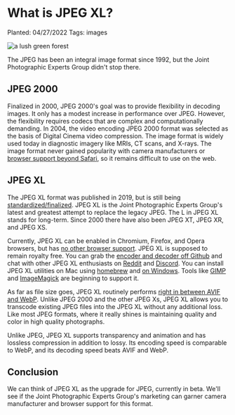 # What is JPEG XL?

Planted: 04/27/2022
Tags: images

![a lush green forest](https://images.abbeyperini.com/images-series/forest.JPG)

The JPEG has been an integral image format since 1992, but the Joint Photographic Experts Group didn't stop there.

## JPEG 2000

Finalized in 2000, JPEG 2000's goal was to provide flexibility in decoding images. It only has a modest increase in performance over JPEG. However, the flexibility requires codecs that are complex and computationally demanding. In 2004, the video encoding JPEG 2000 format was selected as the basis of Digital Cinema video compression. The image format is widely used today in diagnostic imagery like MRIs, CT scans, and X-rays. The image format never gained popularity with camera manufacturers or [browser support beyond Safari](https://caniuse.com/jpeg2000), so it remains difficult to use on the web.

## JPEG XL

The JPEG XL format was published in 2019, but is still being [standardized/finalized](https://jpeg.org/jpegxl/index.html). JPEG XL is the Joint Photographic Experts Group's latest and greatest attempt to replace the legacy JPEG. The L in JPEG XL stands for long-term. Since 2000 there have also been JPEG XT, JPEG XR, and JPEG XS.

Currently, JPEG XL can be enabled in Chromium, Firefox, and Opera browsers, but has [no other browser support](https://caniuse.com/jpegxl). JPEG XL is supposed to remain royalty free. You can grab the [encoder and decoder off Github](https://github.com/libjxl/libjxl) and chat with other JPEG XL enthusiasts on [Reddit](https://www.reddit.com/r/jpegxl/) and [Discord](https://discord.com/invite/DqkQgDRTFu). You can install JPEG XL utilities on Mac using [homebrew](https://formulae.brew.sh/formula/jpeg-xl) and [on Windows](https://github.com/saschanaz/jxl-winthumb). Tools like [GIMP](https://www.gimp.org/) and [ImageMagick](https://imagemagick.org/) are beginning to support it.

As far as file size goes, JPEG XL routinely performs [right in between AVIF and WebP](https://blobfolio.com/2021/jpeg-xl/). Unlike JPEG 2000 and the other JPEG Xs, JPEG XL allows you to transcode existing JPEG files into the JPEG XL without any additional loss. Like most JPEG formats, where it really shines is maintaining quality and color in high quality photographs.

Unlike JPEG, JPEG XL supports transparency and animation and has lossless compression in addition to lossy. Its encoding speed is comparable to WebP, and its decoding speed beats AVIF and WebP.

## Conclusion

We can think of JPEG XL as the upgrade for JPEG, currently in beta. We'll see if the Joint Photographic Experts Group's marketing can garner camera manufacturer and browser support for this format.

